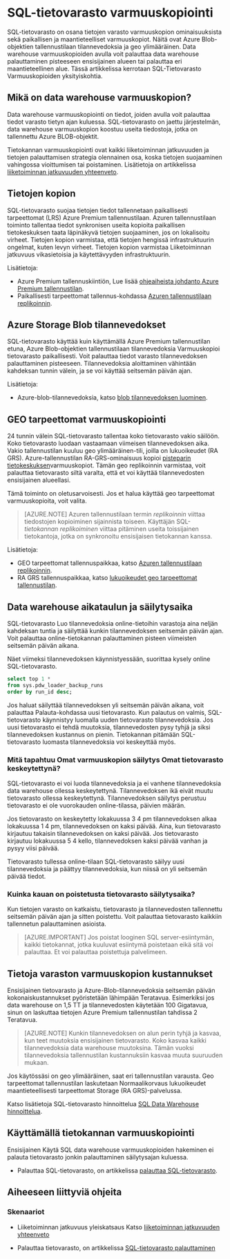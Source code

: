 <properties
   pageTitle="SQL-Tietovarasto Varmuuskopioiden | Microsoft Azure"
   description="Lisätietoja SQL-tietovarasto valmiin tietokannan varmuuskopioita, joiden avulla voit palauttaa Azure SQL-tietovarasto palautettava tai eri maantieteellinen alue."
   services="sql-data-warehouse"
   documentationCenter=""
   authors="lakshmi1812"
   manager="barbkess"
   editor="monicar"/>

<tags
   ms.service="sql-data-warehouse"
   ms.devlang="NA"
   ms.topic="article"
   ms.tgt_pltfrm="NA"
   ms.workload="NA"
   ms.date="10/06/2016"
   ms.author="lakshmir;barbkess"/>

# <a name="sql-data-warehouse-backups"></a>SQL-tietovarasto varmuuskopiointi

SQL-tietovarasto on osana tietojen varasto varmuuskopion ominaisuuksista sekä paikallisen ja maantieteelliset varmuuskopiot. Näitä ovat Azure Blob-objektien tallennustilaan tilannevedoksia ja geo ylimääräinen. Data warehouse varmuuskopioiden avulla voit palauttaa data warehouse palauttaminen pisteeseen ensisijainen alueen tai palauttaa eri maantieteellinen alue. Tässä artikkelissa kerrotaan SQL-Tietovarasto Varmuuskopioiden yksityiskohtia.

## <a name="what-is-a-data-warehouse-backup"></a>Mikä on data warehouse varmuuskopion?

Data warehouse varmuuskopiointi on tiedot, joiden avulla voit palauttaa tiedot varasto tietyn ajan kuluessa.  SQL-tietovarasto on jaettu järjestelmän, data warehouse varmuuskopion koostuu useita tiedostoja, jotka on tallennettu Azure BLOB-objektit. 

Tietokannan varmuuskopiointi ovat kaikki liiketoiminnan jatkuvuuden ja tietojen palauttamisen strategia olennainen osa, koska tietojen suojaaminen vahingossa vioittumisen tai poistaminen. Lisätietoja on artikkelissa [liiketoiminnan jatkuvuuden yhteenveto](../sql-database/sql-database-business-continuity.md).

## <a name="data-redundancy"></a>Tietojen kopion

SQL-tietovarasto suojaa tietojen tiedot tallennetaan paikallisesti tarpeettomat (LRS) Azure Premium tallennustilaan. Azuren tallennustilaan toiminto tallentaa tiedot synkronisen useita kopioita paikallisen tietokeskuksen taata läpinäkyvä tietojen suojaaminen, jos on lokalisoitu virheet. Tietojen kopion varmistaa, että tietojen hengissä infrastruktuurin ongelmat, kuten levyn virheet. Tietojen kopion varmistaa Liiketoiminnan jatkuvuus vikasietoisia ja käytettävyyden infrastruktuurin.

Lisätietoja:

- Azure Premium tallennuskiintiön, Lue lisää [ohjeaiheista johdanto Azure Premium tallennustilan](../storage/storage-premium-storage.md).
- Paikallisesti tarpeettomat tallennus-kohdassa [Azuren tallennustilaan replikoinnin](../storage/storage-redundancy.md#locally-redundant-storage).


## <a name="azure-storage-blob-snapshots"></a>Azure Storage Blob tilannevedokset

SQL-tietovarasto käyttää kuin käyttämällä Azure Premium tallennustilan etuna, Azure Blob-objektien tallennustilaan tilannevedoksia Varmuuskopioi tietovarasto paikallisesti. Voit palauttaa tiedot varasto tilannevedoksen palauttaminen pisteeseen. Tilannevedoksia aloittaminen vähintään kahdeksan tunnin välein, ja se voi käyttää seitsemän päivän ajan.  

Lisätietoja:

- Azure-blob-tilannevedoksia, katso [blob tilannevedoksen luominen](../storage/storage-blob-snapshots.md).


## <a name="geo-redundant-backups"></a>GEO tarpeettomat varmuuskopiointi

24 tunnin välein SQL-tietovarasto tallentaa koko tietovarasto vakio säilöön. Koko tietovarasto luodaan vastaamaan viimeisen tilannevedoksen aika. Vakio tallennustilan kuuluu geo ylimääräinen-tili, joilla on lukuoikeudet (RA GRS). Azure-tallennustilan RA-GRS-ominaisuus kopioi [pisteparin tietokeskuksen](../best-practices-availability-paired-regions.md)varmuuskopiot. Tämän geo replikoinnin varmistaa, voit palauttaa tietovarasto siltä varalta, että et voi käyttää tilannevedosten ensisijainen alueellasi. 

Tämä toiminto on oletusarvoisesti. Jos et halua käyttää geo tarpeettomat varmuuskopioita, voit valita. 

>[AZURE.NOTE] Azuren tallennustilaan termin *replikoinnin* viittaa tiedostojen kopioiminen sijainnista toiseen. Käyttäjän SQL- *tietokannan replikoiminen* viittaa pitäminen useita toissijainen tietokantoja, jotka on synkronoitu ensisijaisen tietokannan kanssa. 

Lisätietoja:
- GEO tarpeettomat tallennuspaikkaa, katso [Azuren tallennustilaan replikoinnin](../storage/storage-redundancy.md).
- RA GRS tallennuspaikkaa, katso [lukuoikeudet geo tarpeettomat tallennustilan](../storage/storage-redundancy.md#read-access-geo-redundant-storage).

## <a name="data-warehouse-backup-schedule-and-retention-period"></a>Data warehouse aikataulun ja säilytysaika

SQL-tietovarasto Luo tilannevedoksia online-tietoihin varastoja aina neljän kahdeksan tuntia ja säilyttää kunkin tilannevedoksen seitsemän päivän ajan. Voit palauttaa online-tietokannan palauttaminen pisteen viimeisten seitsemän päivän aikana. 

Näet viimeksi tilannevedoksen käynnistyessään, suorittaa kysely online SQL-tietovarasto. 

```sql
select top 1 *
from sys.pdw_loader_backup_runs 
order by run_id desc;
```

Jos haluat säilyttää tilannevedoksen yli seitsemän päivän aikana, voit palauttaa Palauta-kohdassa uusi tietovarasto. Kun palautus on valmis, SQL-tietovarasto käynnistyy luomalla uuden tietovarasto tilannevedoksia. Jos uusi tietovarasto ei tehdä muutoksia, tilannevedosten pysy tyhjä ja siksi tilannevedoksen kustannus on pienin. Tietokannan pitämään SQL-tietovarasto luomasta tilannevedoksia voi keskeyttää myös.


### <a name="what-happens-to-my-backup-retention-while-my-data-warehouse-is-paused"></a>Mitä tapahtuu Omat varmuuskopion säilytys Omat tietovarasto keskeytettynä?

SQL-tietovarasto ei voi luoda tilannevedoksia ja ei vanhene tilannevedoksia data warehouse ollessa keskeytettynä. Tilannevedoksen ikä eivät muutu tietovarasto ollessa keskeytettynä. Tilannevedoksen säilytys perustuu tietovarasto ei ole vuorokauden online-tilassa, päivien määrän.

Jos tietovarasto on keskeytetty lokakuussa 3 4 pm tilannevedoksen alkaa lokakuussa 1 4 pm, tilannevedoksen on kaksi päivää. Aina, kun tietovarasto kirjautuu takaisin tilannevedoksen on kaksi päivää. Jos tietovarasto kirjautuu lokakuussa 5 4 kello, tilannevedoksen kaksi päivää vanhan ja pysyy viisi päivää.

Tietovarasto tullessa online-tilaan SQL-tietovarasto säilyy uusi tilannevedoksia ja päättyy tilannevedoksia, kun niissä on yli seitsemän päivää tiedot.

### <a name="how-long-is-the-retention-period-for-a-dropped-data-warehouse"></a>Kuinka kauan on poistetusta tietovarasto säilytysaika?
Kun tietojen varasto on katkaistu, tietovarasto ja tilannevedosten tallennettu seitsemän päivän ajan ja sitten poistettu. Voit palauttaa tietovarasto kaikkiin tallennetun palauttaminen asioista.

> [AZURE.IMPORTANT] Jos poistat looginen SQL server-esiintymän, kaikki tietokannat, jotka kuuluvat esiintymä poistetaan eikä sitä voi palauttaa. Et voi palauttaa poistettuja palvelimeen.

## <a name="data-warehouse-backup-costs"></a>Tietoja varaston varmuuskopion kustannukset

Ensisijainen tietovarasto ja Azure-Blob-tilannevedoksia seitsemän päivän kokonaiskustannukset pyöristetään lähimpään Teratavua. Esimerkiksi jos data warehouse on 1,5 TT ja tilannevedosten käytetään 100 Gigatavua, sinun on laskuttaa tietojen Azure Premium tallennustilan tahdissa 2 Teratavua. 

>[AZURE.NOTE] Kunkin tilannevedoksen on alun perin tyhjä ja kasvaa, kun teet muutoksia ensisijainen tietovarasto. Koko kasvaa kaikki tilannevedoksia data warehouse muutoksina. Tämän vuoksi tilannevedoksia tallennustilan kustannuksiin kasvaa muuta suuruuden mukaan.

Jos käytössäsi on geo ylimääräinen, saat eri tallennustilan varausta. Geo tarpeettomat tallennustilan laskutetaan Normaalikorvaus lukuoikeudet maantieteellisesti tarpeettomat Storage (RA GRS)-palvelussa.

Katso lisätietoja SQL-tietovarasto hinnoittelua [SQL Data Warehouse hinnoittelua](https://azure.microsoft.com/pricing/details/sql-data-warehouse/).

## <a name="using-database-backups"></a>Käyttämällä tietokannan varmuuskopiointi

Ensisijainen Käytä SQL data warehouse varmuuskopioiden hakeminen ei palauta tietovarasto jonkin palauttaminen säilytysajan kuluessa.  

- Palauttaa SQL-tietovarasto, on artikkelissa [palauttaa SQL-tietovarasto](sql-data-warehouse-restore-database-overview.md).


## <a name="related-topics"></a>Aiheeseen liittyviä ohjeita

### <a name="scenarios"></a>Skenaariot

- Liiketoiminnan jatkuvuus yleiskatsaus Katso [liiketoiminnan jatkuvuuden yhteenveto](../sql-database/sql-database-business-continuity.md)


<!-- ### Tasks -->

- Palauttaa tietovarasto, on artikkelissa [SQL-tietovarasto palauttaminen](sql-data-warehouse-restore-database-overview.md)

<!-- ### Tutorials -->

